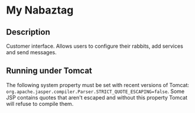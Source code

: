 # My Nabaztag

## Description

Customer interface. Allows users to configure their rabbits, add services and send messages.

## Running under Tomcat

The following system property must be set with recent versions of Tomcat: `org.apache.jasper.compiler.Parser.STRICT_QUOTE_ESCAPING=false`. Some JSP contains quotes that aren't escaped and without this property Tomcat will refuse to compile them.
